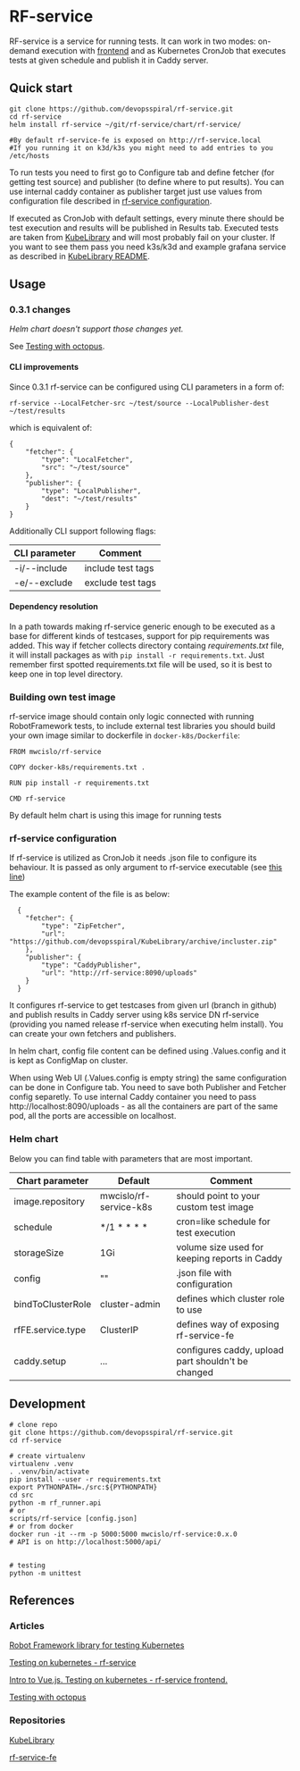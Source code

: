 # RF-service

RF-service is a service for running tests. It can work in two modes: on-demand execution with [frontend](https://github.com/devopsspiral/rf-service-fe) and as Kubernetes CronJob that executes tests at given schedule and publish it in Caddy server. 

## Quick start

```
git clone https://github.com/devopsspiral/rf-service.git
cd rf-service
helm install rf-service ~/git/rf-service/chart/rf-service/

#By default rf-service-fe is exposed on http://rf-service.local
#If you running it on k3d/k3s you might need to add entries to you /etc/hosts
```

To run tests you need to first go to Configure tab and define fetcher (for getting test source) and publisher (to define where to put results). You can use internal caddy container as publisher target just use values from configuration file described in [rf-service configuration](#rf-service-configuration).

If executed as CronJob with default settings, every minute there should be test execution and results will be published in Results tab.
Executed tests are taken from [KubeLibrary](https://github.com/devopsspiral/KubeLibrary/tree/master/testcases) and will most 
probably fail on your cluster. If you want to see them pass you need k3s/k3d and example grafana service as described in [KubeLibrary README](https://github.com/devopsspiral/KubeLibrary).

## Usage

### 0.3.1 changes

*Helm chart doesn't support those changes yet.*

See [Testing with octopus](https://devopsspiral.com/articles/k8s/testing-with-octopus/).

#### CLI improvements

Since 0.3.1 rf-service can be configured using CLI parameters in a form of:

```
rf-service --LocalFetcher-src ~/test/source --LocalPublisher-dest ~/test/results
```

which is equivalent of:

```
{
    "fetcher": {
        "type": "LocalFetcher",
        "src": "~/test/source"
    },
    "publisher": {
        "type": "LocalPublisher",
        "dest": "~/test/results"
    }
}
```

Additionally CLI support following flags:

| CLI parameter | Comment           |
| ------------- | ----------------- |
| -i/--include  | include test tags |
| -e/--exclude  | exclude test tags |

#### Dependency resolution

In a path towards making rf-service generic enough to be executed as a base for different kinds of testcases, support for pip requirements was added. This way if fetcher collects directory containg *requirements.txt* file, it will install packages as with `pip install -r requirements.txt`. Just remember first spotted requirements.txt file will be used, so it is best to keep one in top level directory.

### Building own test image

rf-service image should contain only logic connected with running RobotFramework tests, to include external test libraries you should build your own image similar to dockerfile in `docker-k8s/Dockerfile`:

```
FROM mwcislo/rf-service

COPY docker-k8s/requirements.txt .

RUN pip install -r requirements.txt

CMD rf-service
```

By default helm chart is using this image for running tests

### rf-service configuration

If rf-service is utilized as CronJob it needs .json file to configure its behaviour. It is passed as only argument to rf-service executable (see [this line](https://github.com/devopsspiral/rf-service/blob/f07716d068b9e7aa739f0c6c024e8b62c78d23c0/chart/rf-service/templates/test-job.yaml#L17))

The example content of the file is as below:
```
  {
    "fetcher": {
        "type": "ZipFetcher",
        "url": "https://github.com/devopsspiral/KubeLibrary/archive/incluster.zip"
    },
    "publisher": {
        "type": "CaddyPublisher",
        "url": "http://rf-service:8090/uploads"
    }
  }
```

It configures rf-service to get testcases from given url (branch in github) and publish results in Caddy server using k8s service DN rf-service (providing you named release rf-service when executing helm install). You can create your own fetchers and publishers.

In helm chart, config file content can be defined using .Values.config and it is kept as ConfigMap on cluster.

When using Web UI (.Values.config is empty string) the same configuration can be done in Configure tab. You need to save both Publisher and Fetcher config separetly. To use internal Caddy container you need to pass http://localhost:8090/uploads - as all the containers are part of the same pod, all the ports are accessible on localhost.

### Helm chart

Below you can find table with parameters that are most important.

| Chart parameter   | Default | Comment |
| ------------- | ------------- | ------------- |
| image.repository | mwcislo/rf-service-k8s | should point to your custom test image
| schedule | \*/1 \* \* \* \* | cron=like schedule for test execution
| storageSize | 1Gi | volume size used for keeping reports in Caddy
| config | "" | .json file with configuration
| bindToClusterRole | cluster-admin |  defines which cluster role to use
| rfFE.service.type | ClusterIP | defines way of exposing rf-service-fe
| caddy.setup | ... | configures caddy, upload part shouldn't be changed

## Development

```
# clone repo
git clone https://github.com/devopsspiral/rf-service.git
cd rf-service

# create virtualenv
virtualenv .venv
. .venv/bin/activate
pip install --user -r requirements.txt
export PYTHONPATH=./src:${PYTHONPATH}
cd src
python -m rf_runner.api
# or
scripts/rf-service [config.json]
# or from docker
docker run -it --rm -p 5000:5000 mwcislo/rf-service:0.x.0
# API is on http://localhost:5000/api/


# testing
python -m unittest
```

## References

### Articles

[Robot Framework library for testing Kubernetes](https://devopsspiral.com/articles/k8s/robotframework-kubelibrary/)

[Testing on kubernetes - rf-service](https://devopsspiral.com/articles/k8s/robotframework-service/)

[Intro to Vue.js. Testing on kubernetes - rf-service frontend.](https://devopsspiral.com/articles/k8s/robotframework-service-fe/)

[Testing with octopus](https://devopsspiral.com/articles/k8s/testing-with-octopus/)

### Repositories

[KubeLibrary](https://github.com/devopsspiral/KubeLibrary)

[rf-service-fe](https://github.com/devopsspiral/rf-service-fe)
